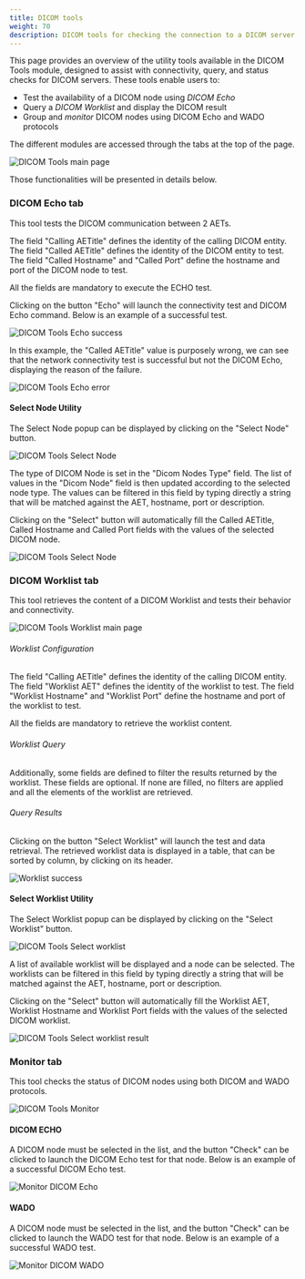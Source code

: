 ```yaml
---
title: DICOM tools
weight: 70
description: DICOM tools for checking the connection to a DICOM server
---
```


This page provides an overview of the utility tools available in the DICOM Tools module, designed to assist with connectivity, query, and status checks for DICOM servers. These tools enable users to:
- Test the availability of a DICOM node using _DICOM Echo_
- Query a _DICOM Worklist_ and display the DICOM result
- Group and _monitor_ DICOM nodes using DICOM Echo and WADO protocols

The different modules are accessed through the tabs at the top of the page.

![DICOM Tools main page](/userguide/dicomtools_mainpage.png)

Those functionalities will be presented in details below.

### DICOM Echo tab

This tool tests the DICOM communication between 2 AETs.

The field "Calling AETitle" defines the identity of the calling DICOM entity. The field "Called AETitle" defines the identity of the DICOM entity to test. The field "Called Hostname" and "Called Port" define the hostname and port of the DICOM node to test.

All the fields are mandatory to execute the ECHO test. 

Clicking on the button "Echo" will launch the connectivity test and DICOM Echo command. Below is an example of a successful test.

![DICOM Tools Echo success](/userguide/dicomtools_successecho.png)

In this example, the "Called AETitle" value is purposely wrong, we can see that the network connectivity test is successful but not the DICOM Echo, displaying the reason of the failure.

![DICOM Tools Echo error](/userguide/dicomtools_echoerror.png)

#### Select Node Utility

The Select Node popup can be displayed by clicking on the "Select Node" button. 

![DICOM Tools Select Node](/userguide/dicomtools_selectnode.png)

The type of DICOM Node is set in the "Dicom Nodes Type" field. The list of values in the "Dicom Node" field is then updated according to the selected node type. The values can be filtered in this field by typing directly a string that will be matched against the AET, hostname, port or description.

Clicking on the "Select" button will automatically fill the Called AETitle, Called Hostname and Called Port fields with the values of the selected DICOM node.

![DICOM Tools Select Node](/userguide/dicomtools_selectnode_result.png)

### DICOM Worklist tab

This tool retrieves the content of a DICOM Worklist and tests their behavior and connectivity.

![DICOM Tools Worklist main page](/userguide/dicomtools_worklist.png)

###### Worklist Configuration
The field "Calling AETitle" defines the identity of the calling DICOM entity. The field "Worklist AET" defines the identity of the worklist to test. The field "Worklist Hostname" and "Worklist Port" define the hostname and port of the worklist to test.

All the fields are mandatory to retrieve the worklist content.

###### Worklist Query

Additionally, some fields are defined to filter the results returned by the worklist. These fields are optional. If none are filled, no filters are applied and all the elements of the worklist are retrieved.

###### Query Results

Clicking on the button "Select Worklist" will launch the test and data retrieval. The retrieved worklist data is displayed in a table, that can be sorted by column, by clicking on its header.

![Worklist success](/userguide/dicomtools_worklistsuccess.png)

#### Select Worklist Utility

The Select Worklist popup can be displayed by clicking on the "Select Worklist" button. 

![DICOM Tools Select worklist](/userguide/dicomtools_worklistpopup.png)

A list of available worklist will be displayed and a node can be selected. The worklists can be filtered in this field by typing directly a string that will be matched against the AET, hostname, port or description.

Clicking on the "Select" button will automatically fill the Worklist AET, Worklist Hostname and Worklist Port fields with the values of the selected DICOM worklist.

![DICOM Tools Select worklist result](/userguide/dicomtools_worklist_result.png)

### Monitor tab

This tool checks the status of DICOM nodes using both DICOM and WADO protocols.

![DICOM Tools Monitor](/userguide/dicomtools_monitor.png)

#### DICOM ECHO

A DICOM node must be selected in the list, and the button "Check" can be clicked to launch the DICOM Echo test for that node. Below is an example of a successful DICOM Echo test.

![Monitor DICOM Echo](/userguide/dicomtools_monitorecho.png)

#### WADO

A DICOM node must be selected in the list, and the button "Check" can be clicked to launch the WADO test for that node. Below is an example of a successful WADO test.

![Monitor DICOM WADO](/userguide/dicomtools_monitorwado.png)